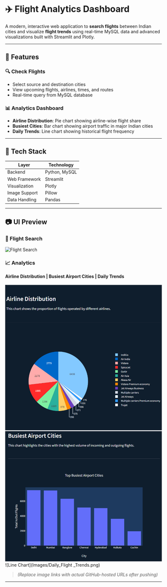 # ✈️ Flight Analytics Dashboard

A modern, interactive web application to **search flights** between Indian cities and visualize **flight trends** using real-time MySQL data and advanced visualizations built with Streamlit and Plotly.

---

## 🚀 Features

### 🔍 Check Flights
- Select source and destination cities
- View upcoming flights, airlines, times, and routes
- Real-time query from MySQL database

### 📊 Analytics Dashboard
- **Airline Distribution**: Pie chart showing airline-wise flight share
- **Busiest Cities**: Bar chart showing airport traffic in major Indian cities
- **Daily Trends**: Line chart showing historical flight frequency

---

## 🧱 Tech Stack

| Layer         | Technology |
|--------------|------------|
| Backend       | Python, MySQL |
| Web Framework | Streamlit |
| Visualization | Plotly |
| Image Support | Pillow |
| Data Handling | Pandas |

---

## 📷 UI Preview

### 🛫 Flight Search
![Flight Search](Image_folder/flights_image.png)

### 📈 Analytics
#### Airline Distribution | Busiest Airport Cities | Daily Trends
![Airline Pie Chart](Images/Airline_Distribution.png)
![Bar Chart](Images/Busiest_Airport_Cities.png)
![Line Chart](Images/Daily_Flight _Trends.png)

> *(Replace image links with actual GitHub-hosted URLs after pushing)*

---

